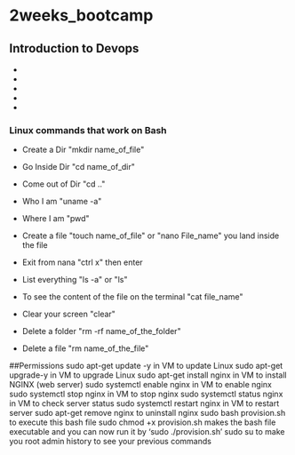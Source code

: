 # 2weeks_bootcamp

## Introduction to Devops
-
-
-
-
-

### Linux commands that work on Bash
- Create a Dir "mkdir name_of_file"
- Go Inside Dir "cd name_of_dir"
- Come out of Dir "cd .."
- Who I am "uname -a"
- Where I am "pwd"
- Create a file "touch name_of_file" or "nano File_name" you land inside the file
- Exit from nana "ctrl x" then enter
- List everything "ls -a" or "ls"
- To see the content of the file on the terminal "cat file_name"
- Clear your screen "clear"

- Delete a folder "rm -rf name_of_the_folder"
- Delete a file "rm name_of_the_file"

##Permissions
sudo apt-get update -y in VM to update Linux
sudo apt-get upgrade-y in VM to upgrade Linux
sudo apt-get install nginx in VM to install NGINX (web server)
sudo systemctl enable nginx in VM to enable nginx
sudo systemctl stop nginx in VM to stop nginx
sudo systemctl status nginx in VM to check server status
sudo systemctl restart nginx in VM to restart server
sudo apt-get remove nginx to uninstall nginx
sudo bash provision.sh to execute this bash file
sudo chmod +x provision.sh makes the bash file executable and you can now run it by ‘sudo ./provision.sh’
sudo su to make you root admin
history to see your previous commands
